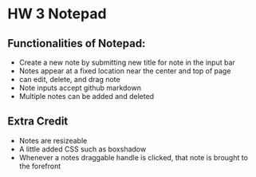 # HW 3 Notepad 

## Functionalities of Notepad: 
* Create a new note by submitting new title for note in the input bar
* Notes appear at a fixed location near the center and top of page
* can edit, delete, and drag note 
* Note inputs accept github markdown
* Multiple notes can be added and deleted 


## Extra Credit 
* Notes are resizeable 
* A little added CSS such as boxshadow 
* Whenever a notes draggable handle is clicked, that note is brought to the forefront 

